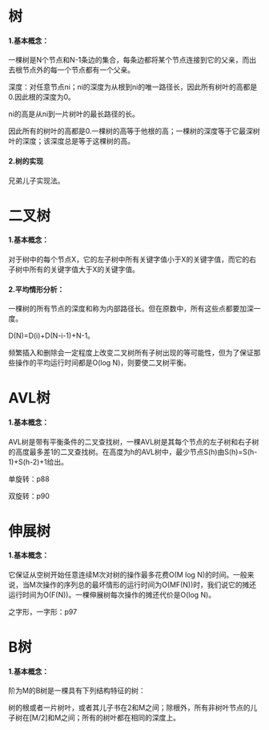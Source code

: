 # 树

#### 1.基本概念：

一棵树是N个节点和N-1条边的集合，每条边都将某个节点连接到它的父亲，而出去根节点外的每一个节点都有一个父亲。

深度：对任意节点ni；ni的深度为从根到ni的唯一路径长，因此所有树叶的高都是0.因此根的深度为0。

ni的高是从ni到一片树叶的最长路径的长。

因此所有的树叶的高都是0.一棵树的高等于他根的高；一棵树的深度等于它最深树叶的深度；该深度总是等于这棵树的高。

#### 2.树的实现

兄弟儿子实现法。



# 二叉树

#### 1.基本概念：

对于树中的每个节点X，它的左子树中所有关键字值小于X的关键字值，而它的右子树中所有的关键字值大于X的关键字值。

#### 2.平均情形分析：

一棵树的所有节点的深度和称为内部路径长。但在原数中，所有这些点都要加深一度。

D(N)=D(i)+D(N-i-1)+N-1。

频繁插入和删除会一定程度上改变二叉树所有子树出现的等可能性，但为了保证那些操作的平均运行时间都是O(log N)，则要使二叉树平衡。



# AVL树

#### 1.基本概念：

AVL树是带有平衡条件的二叉查找树，一棵AVL树是其每个节点的左子树和右子树的高度最多差1的二叉查找树。在高度为h的AVL树中，最少节点S(h)由S(h)=S(h-1)+S(h-2)+1给出。

单旋转：p88

双旋转：p90



# 伸展树

#### 1.基本概念：

它保证从空树开始任意连续M次对树的操作最多花费O(M log N)的时间。一般来说，当M次操作的序列总的最坏情形的运行时间为O(MF(N))时，我们说它的摊还运行时间为O(F(N))。一棵伸展树每次操作的摊还代价是O(log N)。

之字形，一字形：p97



# B树

#### 1.基本概念：

阶为M的B树是一棵具有下列结构特征的树：

树的根或者一片树叶，或者其儿子书在2和M之间；除根外，所有非树叶节点的儿子树在[M/2]和M之间；所有的树叶都在相同的深度上。

